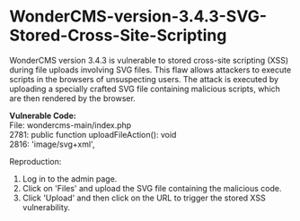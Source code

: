 # WonderCMS-version-3.4.3-SVG-Stored-Cross-Site-Scripting

WonderCMS version 3.4.3 is vulnerable to stored cross-site scripting (XSS) during file uploads involving SVG files. This flaw allows attackers to execute scripts in the browsers of unsuspecting users. The attack is executed by uploading a specially crafted SVG file containing malicious scripts, which are then rendered by the browser.

<B>Vulnerable Code:</B><br>
File: wondercms-main/index.php<br>
2781: public function uploadFileAction(): void<br>
2816: 'image/svg+xml',<br>

Reproduction: 
1. Log in to the admin page.
2. Click on 'Files' and upload the SVG file containing the malicious code.
3. Click 'Upload' and then click on the URL to trigger the stored XSS vulnerability.

